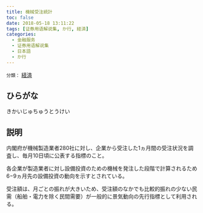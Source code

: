 ```yaml
---
title: 機械受注統計
toc: false
date: 2018-05-18 13:11:22
tags: [证券用语解说集, か行, 経済]
categories:
  - 金融服务
  - 证券用语解说集
  - 日本語
  - か行
---
```


`分類：` [経済](/tags/経済/)

## ひらがな

きかいじゅちゅうとうけい

## 説明

内閣府が機械製造業者280社に対し、企業から受注した1ヵ月間の受注状況を調査し、毎月10日頃に公表する指標のこと。

各企業が製造業者に対し設備投資のための機械を発注した段階で計算されるため6−9ヵ月先の設備投資の動向を示すとされている。

受注額は、月ごとの振れが大きいため、受注額のなかでも比較的振れの少ない民需（船舶・電力を除く民間需要）が一般的に景気動向の先行指標として利用される。
